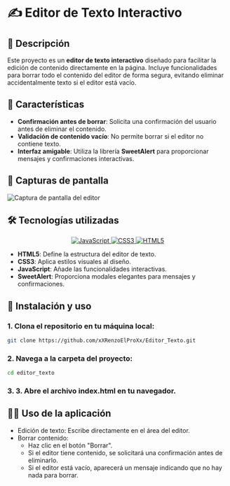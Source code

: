 # ✍️ Editor de Texto Interactivo

## 📖 Descripción
Este proyecto es un **editor de texto interactivo** diseñado para facilitar la edición de contenido directamente en la página. Incluye funcionalidades para borrar todo el contenido del editor de forma segura, evitando eliminar accidentalmente texto si el editor está vacío.

## 🌟 Características
- **Confirmación antes de borrar**: Solicita una confirmación del usuario antes de eliminar el contenido.
- **Validación de contenido vacío**: No permite borrar si el editor no contiene texto.
- **Interfaz amigable**: Utiliza la librería **SweetAlert** para proporcionar mensajes y confirmaciones interactivas.

## 📸 Capturas de pantalla
![Captura de pantalla del editor](./screenshot.jpeg)

## 🛠️ Tecnologías utilizadas
<p align="center">
  <a href="https://developer.mozilla.org/es/docs/Web/JavaScript" target="_blank">
    <img src="https://img.shields.io/badge/JavaScript-F7DF1E?style=for-the-badge&logo=javascript&logoColor=black" alt="JavaScript"/>
  </a>
  <a href="https://developer.mozilla.org/es/docs/Web/CSS" target="_blank">
    <img src="https://img.shields.io/badge/CSS3-1572B6?style=for-the-badge&logo=css3&logoColor=white" alt="CSS3"/>
  </a>
  <a href="https://developer.mozilla.org/es/docs/HTML/HTML5" target="_blank">
    <img src="https://img.shields.io/badge/HTML5-E34F26?style=for-the-badge&logo=html5&logoColor=white" alt="HTML5"/>
  </a>
</p>

- **HTML5**: Define la estructura del editor de texto.
- **CSS3**: Aplica estilos visuales al diseño.
- **JavaScript**: Añade las funcionalidades interactivas.
- **SweetAlert**: Proporciona modales elegantes para mensajes y confirmaciones.

## 🚀 Instalación y uso
### 1. Clona el repositorio en tu máquina local:
```bash
git clone https://github.com/xXRenzoElProXx/Editor_Texto.git
```
### 2. Navega a la carpeta del proyecto:
```bash
cd editor_texto
```
### 3. 3. Abre el archivo index.html en tu navegador.

## 🧑‍💻 Uso de la aplicación
* Edición de texto: Escribe directamente en el área del editor.
* Borrar contenido:
  * Haz clic en el botón "Borrar".
  * Si el editor tiene contenido, se solicitará una confirmación antes de eliminarlo.
  * Si el editor está vacío, aparecerá un mensaje indicando que no hay nada para borrar.
